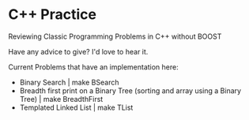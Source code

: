 # C++ Practice
Reviewing Classic Programming Problems in C++ without BOOST

Have any advice to give? I'd love to hear it. 

Current Problems that have an implementation here: 

<ul>
  <li>Binary Search | make BSearch</li>
  <li>Breadth first print on a Binary Tree (sorting and array using a Binary Tree) | make BreadthFirst</li>
  <li>Templated Linked List | make TList</li>
</ul>
